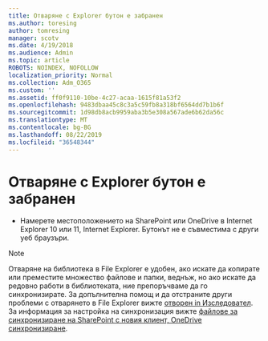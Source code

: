 ```yaml
---
title: Отваряне с Explorer бутон е забранен
ms.author: toresing
author: tomresing
manager: scotv
ms.date: 4/19/2018
ms.audience: Admin
ms.topic: article
ROBOTS: NOINDEX, NOFOLLOW
localization_priority: Normal
ms.collection: Adm_O365
ms.custom: ''
ms.assetid: ff0f9110-10be-4c27-acaa-1615f81a53f2
ms.openlocfilehash: 9483dbaa45c8c3a5c59fb8a318bf6564dd7b1b6f
ms.sourcegitcommit: 1d98db8acb9959aba3b5e308a567ade6b62da56c
ms.translationtype: MT
ms.contentlocale: bg-BG
ms.lasthandoff: 08/22/2019
ms.locfileid: "36548344"
---
```

# <a name="the-open-with-explorer-button-is-disabled"></a>Отваряне с Explorer бутон е забранен

- Намерете местоположението на SharePoint или OneDrive в Internet Explorer 10 или 11, Internet Explorer. Бутонът не е съвместима с други уеб браузъри.
    
> [!NOTE]
> Отваряне на библиотека в File Explorer е удобен, ако искате да копирате или преместите множество файлове и папки, веднъж, но ако искате да редовно работи в библиотеката, ние препоръчваме да го синхронизирате. За допълнителна помощ и да отстраните други проблеми с отварянето в File Explorer вижте [отворен in Изследовател](https://go.microsoft.com/fwlink/?linkid=871665). За информация за настройка на синхронизация вижте [файлове за синхронизиране на SharePoint с новия клиент, OneDrive синхронизиране](https://go.microsoft.com/fwlink/?linkid=871666). 
  

